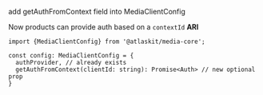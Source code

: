 add getAuthFromContext field into MediaClientConfig

Now products can provide auth based on a `contextId` **ARI**

```
import {MediaClientConfig} from '@atlaskit/media-core';

const config: MediaClientConfig = {
  authProvider, // already exists
  getAuthFromContext(clientId: string): Promise<Auth> // new optional prop
}
```